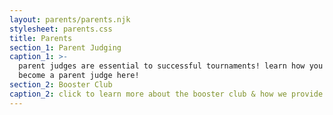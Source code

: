 ```yaml
---
layout: parents/parents.njk
stylesheet: parents.css
title: Parents
section_1: Parent Judging
caption_1: >-
  parent judges are essential to successful tournaments! learn how you can
  become a parent judge here!
section_2: Booster Club
caption_2: click to learn more about the booster club & how we provide for our students!
---
```

